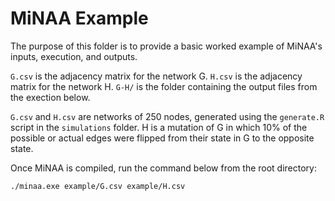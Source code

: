 # MiNAA Example

The purpose of this folder is to provide a basic worked example of MiNAA's inputs, execution, and outputs.

`G.csv` is the adjacency matrix for the network G.
`H.csv` is the adjacency matrix for the network H.
`G-H/` is the folder containing the output files from the exection below.

`G.csv` and `H.csv` are networks of 250 nodes, generated using the `generate.R` script in the `simulations` folder. H is a mutation of G in which 10% of the possible or actual edges were flipped from their state in G to the opposite state.

Once MiNAA is compiled, run the command below from the root directory:

```bash
./minaa.exe example/G.csv example/H.csv
```
